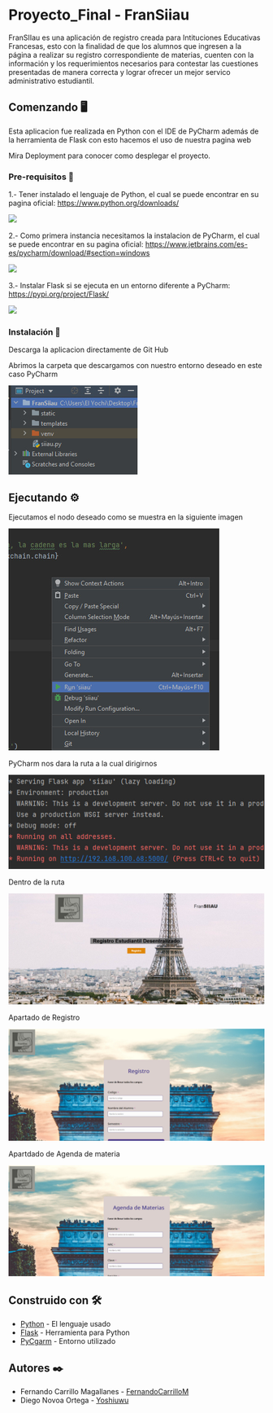 # Proyecto_Final - FranSiiau

FranSIIau es una aplicación de registro creada para Intituciones Educativas Francesas, esto con la finalidad de que los alumnos que ingresen a la página a realizar su registro correspondiente de materias, cuenten con la información y los requerimientos necesarios para contestar las cuestiones presentadas de manera correcta y lograr ofrecer un mejor servico administrativo estudiantil.

## Comenzando 🖥️
Esta aplicacion fue realizada en Python con el IDE de PyCharm además de la herramienta de Flask con esto hacemos el uso de nuestra pagina web

Mira Deployment para conocer como desplegar el proyecto.
### Pre-requisitos 📓
1.- Tener instalado el lenguaje de Python, el cual se puede encontrar en su pagina oficial: https://www.python.org/downloads/

<img src="https://user-images.githubusercontent.com/84459707/123178112-29dec380-d44c-11eb-803b-b6b25f57728d.png"/>

2.- Como primera instancia necesitamos la instalacion de PyCharm, el cual se puede encontrar en su pagina oficial: https://www.jetbrains.com/es-es/pycharm/download/#section=windows

<img src="https://user-images.githubusercontent.com/84459707/123177329-b12b3780-d44a-11eb-8e94-d409bf89d613.png"/>

3.- Instalar Flask si se ejecuta en un entorno diferente a PyCharm: https://pypi.org/project/Flask/

<img src="https://user-images.githubusercontent.com/84459707/123177904-c6549600-d44b-11eb-9ff6-0984b3ed04cf.png"/>

### Instalación 🔧

Descarga la aplicacion directamente de Git Hub

Abrimos la carpeta que descargamos con nuestro entorno deseado en este caso PyCharm

![Image text](https://github.com/FernandoCarrilloM/Proyecto_Final/blob/master/1.jpeg) 

## Ejecutando ⚙️

Ejecutamos el nodo deseado como se muestra en la siguiente imagen 

![Image text](https://github.com/FernandoCarrilloM/Proyecto_Final/blob/master/2.jpeg)

PyCharm nos dara la ruta a la cual dirigirnos

![Image text](https://github.com/FernandoCarrilloM/Proyecto_Final/blob/master/3.jpeg)

Dentro de la ruta

![Image text](https://github.com/FernandoCarrilloM/Proyecto_Final/blob/master/4.jpeg)

Apartado de Registro

![Image text](https://github.com/FernandoCarrilloM/Proyecto_Final/blob/master/5.jpeg)

Apartdado de Agenda de materia

![Image text](https://github.com/FernandoCarrilloM/Proyecto_Final/blob/master/6.jpeg)

## Construido con 🛠️
  - [Python](https://www.python.org/downloads/) - El lenguaje usado
  - [Flask](https://pypi.org/project/Flask/) - Herramienta para Python
  - [PyCgarm](https://www.jetbrains.com/es-es/pycharm/download/#section=windows) - Entorno utilizado
## Autores ✒️
  - Fernando Carrillo Magallanes - [FernandoCarrilloM](https://github.com/FernandoCarrilloM)
  - Diego Novoa Ortega - [Yoshiuwu](https://github.com/Yoshiuwu)
